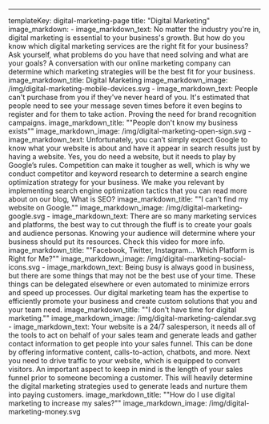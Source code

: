 ---
templateKey: digital-marketing-page
title: "Digital Marketing"
image_markdown:
    - image_markdown_text: No matter the industry you're in, digital marketing is essential to your business's growth. But how do you know which digital marketing services are the right fit for your business? Ask yourself, what problems do you have that need solving and what are your goals? A conversation with our online marketing company can determine which marketing strategies will be the best fit for your business.
      image_markdown_title: Digital Marketing
      image_markdown_image: /img/digital-marketing-mobile-devices.svg
    - image_markdown_text: People can't purchase from you if they've never heard of you. It's estimated that people need to see your message seven times before it even begins to register and for them to take action. Proving the need for brand recognition campaigns.
      image_markdown_title: "\"People don't know my business exists\""
      image_markdown_image: /img/digital-marketing-open-sign.svg 
    - image_markdown_text: Unfortunately, you can’t simply expect Google to know what your website is about and have it appear in search results just by having a website. Yes, you do need a website, but it needs to play by Google’s rules. Competition can make it tougher as well, which is why we conduct competitor and keyword research to determine a search engine optimization strategy for your business. We make you relevant by implementing search engine optimization tactics that you can read more about on our blog, What is SEO?
      image_markdown_title: "\"I can't find my website on Google.\""
      image_markdown_image: /img/digital-marketing-google.svg
    - image_markdown_text: There are so many marketing services and platforms, the best way to cut through the fluff is to create your goals and audience personas. Knowing your audience will determine where your business should put its resources. Check this video for more info.
      image_markdown_title: "\"Facebook, Twitter, Instagram… Which Platform is Right for Me?\""
      image_markdown_image: /img/digital-marketing-social-icons.svg
    - image_markdown_text: Being busy is always good in business, but there are some things that may not be the best use of your time. These things can be delegated elsewhere or even automated to minimize errors and speed up processes. Our digital marketing team has the expertise to efficiently promote your business and create custom solutions that you and your team need.
      image_markdown_title: "\"I don't have time for digital marketing.\""
      image_markdown_image: /img/digital-marketing-calendar.svg
    - image_markdown_text: Your website is a 24/7 salesperson, it needs all of the tools to act on behalf of your sales team and generate leads and gather contact information to get people into your sales funnel. This can be done by offering informative content, calls-to-action, chatbots, and more. Next you need to drive traffic to your website, which is equipped to convert visitors. An important aspect to keep in mind is the length of your sales funnel prior to someone becoming a customer. This will heavily determine the digital marketing strategies used to generate leads and nurture them into paying customers.
      image_markdown_title: "\"How do I use digital marketing to increase my sales?\""
      image_markdown_image: /img/digital-marketing-money.svg
